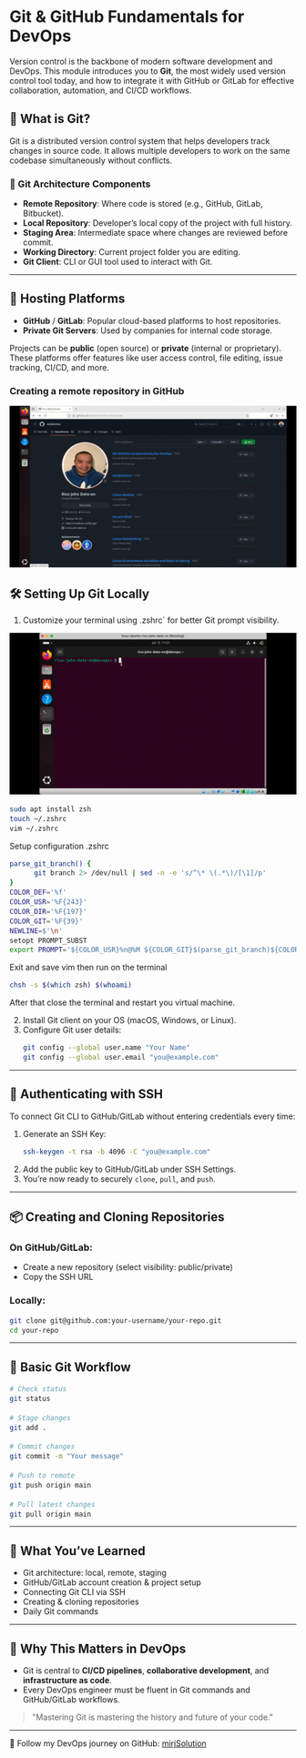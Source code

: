 # Git & GitHub Fundamentals for DevOps

Version control is the backbone of modern software development and DevOps. This module introduces you to **Git**, the most widely used version control tool today, and how to integrate it with GitHub or GitLab for effective collaboration, automation, and CI/CD workflows.

## 📌 What is Git?

Git is a distributed version control system that helps developers track changes in source code. It allows multiple developers to work on the same codebase simultaneously without conflicts.

### 🧱 Git Architecture Components

- **Remote Repository**: Where code is stored (e.g., GitHub, GitLab, Bitbucket).
- **Local Repository**: Developer’s local copy of the project with full history.
- **Staging Area**: Intermediate space where changes are reviewed before commit.
- **Working Directory**: Current project folder you are editing.
- **Git Client**: CLI or GUI tool used to interact with Git.

---

## 🚀 Hosting Platforms

- **GitHub** / **GitLab**: Popular cloud-based platforms to host repositories.
- **Private Git Servers**: Used by companies for internal code storage.

Projects can be **public** (open source) or **private** (internal or proprietary). These platforms offer features like user access control, file editing, issue tracking, CI/CD, and more.

### Creating a remote repository in GitHub

![Repository Creation](Images/createrepo.gif)

## 🛠️ Setting Up Git Locally

1. Customize your terminal using .zshrc` for better Git prompt visibility.

![Repository Creation](Images/configzsh.gif)

```bash
sudo apt install zsh
touch ~/.zshrc
vim ~/.zshrc
```

Setup configuration .zshrc

```bash
parse_git_branch() {
      git branch 2> /dev/null | sed -n -e 's/^\* \(.*\)/[\1]/p'
}
COLOR_DEF='%f'
COLOR_USR='%F{243}'
COLOR_DIR='%F{197}'
COLOR_GIT='%F{39}'
NEWLINE=$'\n'
setopt PROMPT_SUBST
export PROMPT='${COLOR_USR}%n@%M ${COLOR_GIT}$(parse_git_branch)${COLOR_DEF}${NEWLINE}%% '
```

Exit and save vim then run on the terminal

```bash
chsh -s $(which zsh) $(whoami)
```

After that close the terminal and restart you virtual machine.

2. Install Git client on your OS (macOS, Windows, or Linux).
3. Configure Git user details:
   ```bash
   git config --global user.name "Your Name"
   git config --global user.email "you@example.com"
   ```

---

## 🔐 Authenticating with SSH

To connect Git CLI to GitHub/GitLab without entering credentials every time:

1. Generate an SSH Key:
   ```bash
   ssh-keygen -t rsa -b 4096 -C "you@example.com"
   ```
2. Add the public key to GitHub/GitLab under SSH Settings.
3. You’re now ready to securely `clone`, `pull`, and `push`.

---

## 📦 Creating and Cloning Repositories

### On GitHub/GitLab:

- Create a new repository (select visibility: public/private)
- Copy the SSH URL

### Locally:

```bash
git clone git@github.com:your-username/your-repo.git
cd your-repo
```

---

## 🔄 Basic Git Workflow

```bash
# Check status
git status

# Stage changes
git add .

# Commit changes
git commit -m "Your message"

# Push to remote
git push origin main

# Pull latest changes
git pull origin main
```

---

## 🧠 What You’ve Learned

- Git architecture: local, remote, staging
- GitHub/GitLab account creation & project setup
- Connecting Git CLI via SSH
- Creating & cloning repositories
- Daily Git commands

---

## 📘 Why This Matters in DevOps

- Git is central to **CI/CD pipelines**, **collaborative development**, and **infrastructure as code**.
- Every DevOps engineer must be fluent in Git commands and GitHub/GitLab workflows.

> "Mastering Git is mastering the history and future of your code."

---

🔗 Follow my DevOps journey on GitHub: [mirjSolution](https://github.com/mirjSolution)
